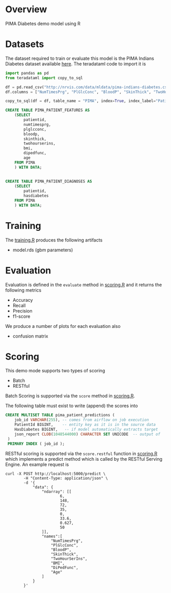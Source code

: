 # Overview
PIMA Diabetes demo model using R

# Datasets
The dataset required to train or evaluate this model is the PIMA Indians Diabetes dataset available [here](http://nrvis.com/data/mldata/pima-indians-diabetes.csv). The teradataml code to import it is

```python
import pandas as pd
from teradataml import copy_to_sql

df = pd.read_csv("http://nrvis.com/data/mldata/pima-indians-diabetes.csv", header=None)
df.columns = ["NumTimesPrg", "PlGlcConc", "BloodP", "SkinThick", "TwoHourSerIns", "BMI", "DiPedFunc", "Age", "HasDiabetes"]

copy_to_sql(df = df, table_name = "PIMA", index=True, index_label="PatientId", if_exists="replace")
```

```sql
CREATE TABLE PIMA_PATIENT_FEATURES AS 
    (SELECT 
        patientid,
        numtimesprg, 
        plglcconc, 
        bloodp, 
        skinthick, 
        twohourserins, 
        bmi, 
        dipedfunc, 
        age 
    FROM PIMA 
    ) WITH DATA;
    
    
CREATE TABLE PIMA_PATIENT_DIAGNOSES AS 
    (SELECT 
        patientid,
        hasdiabetes
    FROM PIMA 
    ) WITH DATA;
```

    
# Training
The [training.R](model_modules/training.R) produces the following artifacts

- model.rds     (gbm parameters)

# Evaluation
Evaluation is defined in the `evaluate` method in [scoring.R](model_modules/scoring.R) and it returns the following metrics

- Accuracy
- Recall
- Precision
- f1-score

We produce a number of plots for each evaluation also

- confusion matrix

# Scoring
This demo mode supports two types of scoring

 - Batch
 - RESTful

Batch Scoring is supported via the `score` method in [scoring.R](model_modules/scoring.R).  

The following table must exist to write (append) the scores into

```sql
CREATE MULTISET TABLE pima_patient_predictions (
    job_id VARCHAR(255), -- comes from airflow on job execution
    PatientId BIGINT,    -- entity key as it is in the source data
    HasDiabetes BIGINT,   -- if model automatically extracts target 
    json_report CLOB(1048544000) CHARACTER SET UNICODE  -- output of 
 )
 PRIMARY INDEX ( job_id );
```

RESTful scoring is supported via the `score.restful` function in [scoring.R](model_modules/scoring.R) which implements a predict method which is called by the RESTful Serving Engine. An example request is  

    curl -X POST http://localhost:5000/predict \
            -H "Content-Type: application/json" \
            -d '{
                "data": {
                    "ndarray": [[
                            6,
                            148,
                            72,
                            35,
                            0,
                            33.6,
                            0.627,
                            50
                    ]],
                    "names":[
                        "NumTimesPrg", 
                        "PlGlcConc", 
                        "BloodP", 
                        "SkinThick", 
                        "TwoHourSerIns", 
                        "BMI", 
                        "DiPedFunc", 
                        "Age"
                    ]
                }
            }' 

